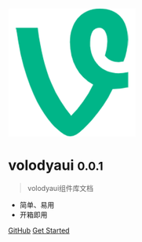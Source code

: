 <!-- _coverpage.md -->

![logo](logo.png)

# volodyaui <small>0.0.1</small>

> volodyaui组件库文档

- 简单、易用
- 开箱即用

[GitHub](https://www.npmjs.com/package/volodyaui)
[Get Started](README.md)